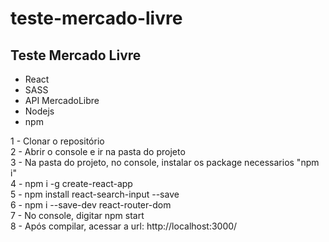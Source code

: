 # teste-mercado-livre
<h2>Teste Mercado Livre</h2>
<ul>
  <li>React</li>
  <li>SASS</li>
  <li>API MercadoLibre</li>
  <li>Nodejs</li>
  <li>npm</li>
</ul>
1 - Clonar o repositório <br/>
2 - Abrir o console e ir na pasta do projeto<br/>
3 - Na pasta do projeto, no console, instalar os package necessarios  "npm i"<br/>
4 - npm i -g create-react-app<br/>
5 - npm install react-search-input --save<br/>
6 - npm i --save-dev react-router-dom<br/>
7 - No console, digitar npm start<br/>
8 - Após compilar, acessar a url: http://localhost:3000/ 
